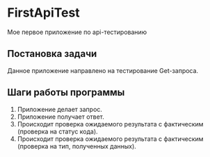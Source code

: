 # FirstApiTest
Мое первое приложение по api-тестированию
## Постановка задачи
Данное приложение направлено на тестирование Get-запроса.
## Шаги работы программы
1. Приложение делает запрос.
2. Приложение получает ответ.
3. Происходит проверка ожидаемого результата с фактическим (проверка на статус кода).
4. Происходит проверка ожидаемого результата с фактическим (проверка на тип, полученных данных).
